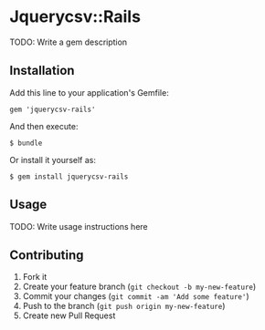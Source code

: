 # Jquerycsv::Rails

TODO: Write a gem description

## Installation

Add this line to your application's Gemfile:

    gem 'jquerycsv-rails'

And then execute:

    $ bundle

Or install it yourself as:

    $ gem install jquerycsv-rails

## Usage

TODO: Write usage instructions here

## Contributing

1. Fork it
2. Create your feature branch (`git checkout -b my-new-feature`)
3. Commit your changes (`git commit -am 'Add some feature'`)
4. Push to the branch (`git push origin my-new-feature`)
5. Create new Pull Request
